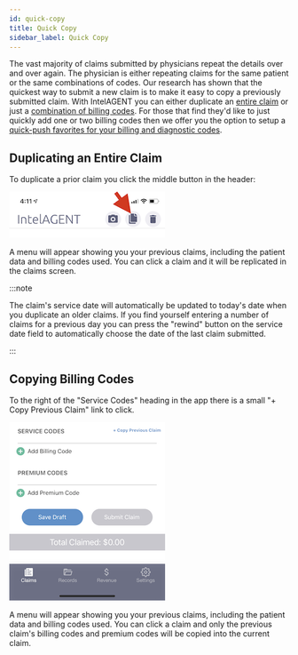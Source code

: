 ```yaml
---
id: quick-copy
title: Quick Copy
sidebar_label: Quick Copy
---
```


The vast majority of claims submitted by physicians repeat the details over and over again. The physician is either repeating claims for the same patient or the same combinations of codes. Our research has shown that the quickest way to submit a new claim is to make it easy to copy a previously submitted claim. With IntelAGENT you can either duplicate an [entire claim](quick-copy#duplicating-an-entire-claim) or just a [combination of billing codes](quick-copy#copying-billing-codes). For those that find they'd like to just quickly add one or two billing codes then we offer you the option to setup a [quick-push favorites for your billing and diagnostic codes](favourites.md).


## Duplicating an Entire Claim

To duplicate a prior claim you click the middle button in the header: 

<div style={{textAlign: 'center'}}>

![Example banner](./assets/duplicate_claim.png)

</div>

A menu will appear showing you your previous claims, including the patient data and billing codes used. You can click a claim and it will be replicated in the claims screen.

:::note

The claim's service date will automatically be updated to today's date when you duplicate an older claims. If you find yourself entering a number of claims for a previous day you can press the "rewind" button on the service date field to automatically choose the date of the last claim submitted.

:::

## Copying Billing Codes

To the right of the "Service Codes" heading in the app there is a small "+ Copy Previous Claim" link to click.

<div style={{textAlign: 'center'}}>

![Example banner](./assets/previous_claim.png)

</div>

A menu will appear showing you your previous claims, including the patient data and billing codes used. You can click a claim and only the previous claim's billing codes and premium codes will be copied into the current claim.